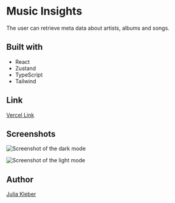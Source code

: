 # Music Insights

The user can retrieve meta data about artists, albums and songs.

## Built with

- React
- Zustand
- TypeScript
- Tailwind

## Link

[Vercel Link](https://nextjs-nu-six-26.vercel.app/)

## Screenshots

![Screenshot of the dark mode](https://github.com/JuliaKleber/MusicInsights/assets/142741980/b5d04169-91f5-43a1-b4a1-26d32c91c683)

![Screenshot of the light mode](https://github.com/JuliaKleber/MusicInsights/assets/142741980/89e84759-3121-4f85-b58f-4afe0fe748c9)

## Author

[Julia Kleber](https://github.com/JuliaKleber)
